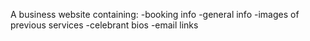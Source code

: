 A business website containing:
-booking info
-general info
-images of previous services
-celebrant bios
-email links
